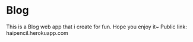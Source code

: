 # Blog
This is a Blog web app that i create for fun. Hope you enjoy it~
Public link: haipencil.herokuapp.com 
